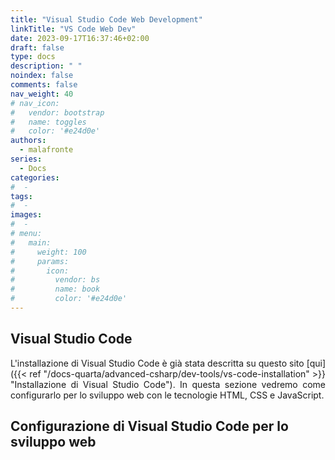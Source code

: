 ```yaml
---
title: "Visual Studio Code Web Development"
linkTitle: "VS Code Web Dev"
date: 2023-09-17T16:37:46+02:00
draft: false
type: docs
description: " "
noindex: false
comments: false
nav_weight: 40
# nav_icon:
#   vendor: bootstrap
#   name: toggles
#   color: '#e24d0e'
authors:
  - malafronte
series:
  - Docs
categories:
#  - 
tags:
#  - 
images:
#  - 
# menu:
#   main:
#     weight: 100
#     params:
#       icon:
#         vendor: bs
#         name: book
#         color: '#e24d0e'
---
```

<style>p {text-align: justify}</style>

## Visual Studio Code

L'installazione di Visual Studio Code è già stata descritta su questo sito [qui]({{< ref "/docs-quarta/advanced-csharp/dev-tools/vs-code-installation" >}} "Installazione di Visual Studio Code"). In questa sezione vedremo come configurarlo per lo sviluppo web con le tecnologie HTML, CSS e JavaScript.

## Configurazione di Visual Studio Code per lo sviluppo web
